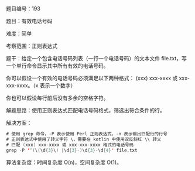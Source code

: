 题目编号：193

题目：有效电话号码

难度：简单

考察范围：正则表达式

题干：给定一个包含电话号码列表（一行一个电话号码）的文本文件 file.txt，写一个单行命令显示其中所有有效的电话号码。

你可以假设一个有效的电话号码必须满足以下两种格式： (xxx) xxx-xxxx 或 xxx-xxx-xxxx。（x 表示一个数字）

你也可以假设每行前后没有多余的空格字符。

解题思路：使用正则表达式匹配电话号码格式，筛选出符合条件的行。

解决方案：

```kotlin
# 使用 grep 命令，-P 表示使用 Perl 正则表达式，-n 表示输出匹配行的行号
# 正则表达式中使用了转义字符 \，需要在 kotlin 中使用双反斜杠 \\ 转义
# 匹配 (xxx) xxx-xxxx 或 xxx-xxx-xxxx 格式的电话号码
grep -P '^(\(\d{3}\) |\d{3}-)\d{3}-\d{4}' file.txt
```

算法复杂度：时间复杂度 O(n)，空间复杂度 O(1)。